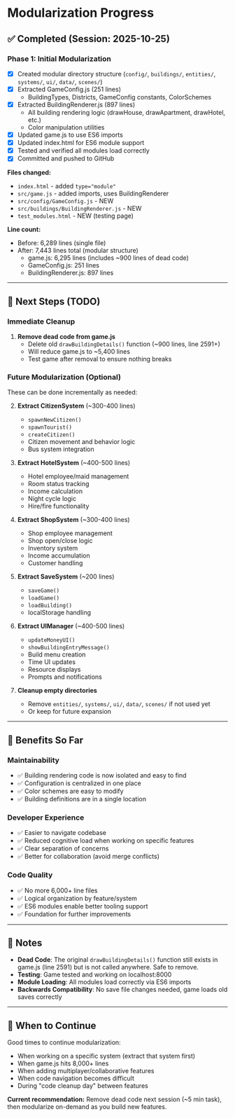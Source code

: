 # Modularization Progress

## ✅ Completed (Session: 2025-10-25)

### Phase 1: Initial Modularization
- [x] Created modular directory structure (`config/`, `buildings/`, `entities/`, `systems/`, `ui/`, `data/`, `scenes/`)
- [x] Extracted GameConfig.js (251 lines)
  - BuildingTypes, Districts, GameConfig constants, ColorSchemes
- [x] Extracted BuildingRenderer.js (897 lines)
  - All building rendering logic (drawHouse, drawApartment, drawHotel, etc.)
  - Color manipulation utilities
- [x] Updated game.js to use ES6 imports
- [x] Updated index.html for ES6 module support
- [x] Tested and verified all modules load correctly
- [x] Committed and pushed to GitHub

**Files changed:**
- `index.html` - added `type="module"`
- `src/game.js` - added imports, uses BuildingRenderer
- `src/config/GameConfig.js` - NEW
- `src/buildings/BuildingRenderer.js` - NEW
- `test_modules.html` - NEW (testing page)

**Line count:**
- Before: 6,289 lines (single file)
- After: 7,443 lines total (modular structure)
  - game.js: 6,295 lines (includes ~900 lines of dead code)
  - GameConfig.js: 251 lines
  - BuildingRenderer.js: 897 lines

---

## 🔧 Next Steps (TODO)

### Immediate Cleanup
1. **Remove dead code from game.js**
   - Delete old `drawBuildingDetails()` function (~900 lines, line 2591+)
   - Will reduce game.js to ~5,400 lines
   - Test game after removal to ensure nothing breaks

### Future Modularization (Optional)

These can be done incrementally as needed:

2. **Extract CitizenSystem** (~300-400 lines)
   - `spawnNewCitizen()`
   - `spawnTourist()`
   - `createCitizen()`
   - Citizen movement and behavior logic
   - Bus system integration

3. **Extract HotelSystem** (~400-500 lines)
   - Hotel employee/maid management
   - Room status tracking
   - Income calculation
   - Night cycle logic
   - Hire/fire functionality

4. **Extract ShopSystem** (~300-400 lines)
   - Shop employee management
   - Shop open/close logic
   - Inventory system
   - Income accumulation
   - Customer handling

5. **Extract SaveSystem** (~200 lines)
   - `saveGame()`
   - `loadGame()`
   - `loadBuilding()`
   - localStorage handling

6. **Extract UIManager** (~400-500 lines)
   - `updateMoneyUI()`
   - `showBuildingEntryMessage()`
   - Build menu creation
   - Time UI updates
   - Resource displays
   - Prompts and notifications

7. **Cleanup empty directories**
   - Remove `entities/`, `systems/`, `ui/`, `data/`, `scenes/` if not used yet
   - Or keep for future expansion

---

## 🎯 Benefits So Far

### Maintainability
- ✅ Building rendering code is now isolated and easy to find
- ✅ Configuration is centralized in one place
- ✅ Color schemes are easy to modify
- ✅ Building definitions are in a single location

### Developer Experience
- ✅ Easier to navigate codebase
- ✅ Reduced cognitive load when working on specific features
- ✅ Clear separation of concerns
- ✅ Better for collaboration (avoid merge conflicts)

### Code Quality
- ✅ No more 6,000+ line files
- ✅ Logical organization by feature/system
- ✅ ES6 modules enable better tooling support
- ✅ Foundation for further improvements

---

## 📝 Notes

- **Dead Code**: The original `drawBuildingDetails()` function still exists in game.js (line 2591) but is not called anywhere. Safe to remove.
- **Testing**: Game tested and working on localhost:8000
- **Module Loading**: All modules load correctly via ES6 imports
- **Backwards Compatibility**: No save file changes needed, game loads old saves correctly

---

## 🚀 When to Continue

Good times to continue modularization:
- When working on a specific system (extract that system first)
- When game.js hits 8,000+ lines
- When adding multiplayer/collaborative features
- When code navigation becomes difficult
- During "code cleanup day" between features

**Current recommendation:** Remove dead code next session (~5 min task), then modularize on-demand as you build new features.
